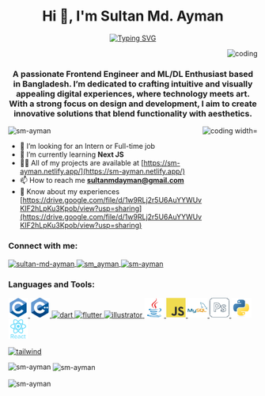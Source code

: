 <h1 align="center">Hi 👋, I'm Sultan Md. Ayman</h1>
<div align="center">
  <a align="center" href="https://git.io/typing-svg">
    <img src="https://readme-typing-svg.demolab.com?font=Fira+Code&weight=600&size=24&pause=1000&color=A5BDFD&width=435&lines=Frontend+Engineer;ML%2FDL+Enthusiast;Graphic+Designer;UI%2FUX+Designer" alt="Typing SVG" />
  </a>
</div>
<p align="right">
  <img src="https://i.ibb.co/rKB3wdTN/12063795-4884785.jpg" alt="coding" width="300"/>
</p>
<h3 align="center">
  A passionate Frontend Engineer and ML/DL Enthusiast based in Bangladesh. I’m dedicated to crafting intuitive and visually appealing digital experiences, where technology meets art. With a strong focus on design and development, I aim to create innovative solutions that blend functionality with aesthetics.
</h3>
<img alt="coding width="500" height="300" align="right" src="https://cdn.dribbble.com/users/720555/screenshots/4029449/desk.gif">
<p align="left">
  <img src="https://komarev.com/ghpvc/?username=sm-ayman&label=Profile%20views&color=0e75b6&style=flat" alt="sm-ayman" />
</p>

- 🤝 I’m looking for an Intern or Full-time job  
- 🌱 I’m currently learning **Next JS**  
- 👨‍💻 All of my projects are available at [https://sm-ayman.netlify.app/](https://sm-ayman.netlify.app/)  
- 📫 How to reach me **sultanmdayman@gmail.com**  
- 📄 Know about my experiences [https://drive.google.com/file/d/1w9RLj2r5U6AuYYWUvKIF2hLpKu3Kpob/view?usp=sharing](https://drive.google.com/file/d/1w9RLj2r5U6AuYYWUvKIF2hLpKu3Kpob/view?usp=sharing)

<h3 align="left">Connect with me:</h3>
<p align="left">
  <a href="https://linkedin.com/in/sultan-md-ayman" target="blank">
    <img align="center" src="https://raw.githubusercontent.com/rahuldkjain/github-profile-readme-generator/master/src/images/icons/Social/linked-in-alt.svg" alt="sultan-md-ayman" height="30" width="40" />
  </a>
  <a href="https://instagram.com/sm_ayman" target="blank">
    <img align="center" src="https://raw.githubusercontent.com/rahuldkjain/github-profile-readme-generator/master/src/images/icons/Social/instagram.svg" alt="sm_ayman" height="30" width="40" />
  </a>
  <a href="https://www.leetcode.com/sm-ayman" target="blank">
    <img align="center" src="https://raw.githubusercontent.com/rahuldkjain/github-profile-readme-generator/master/src/images/icons/Social/leet-code.svg" alt="sm-ayman" height="30" width="40" />
  </a>
</p>

<h3 align="left">Languages and Tools:</h3>
<p align="left">
  <a href="https://www.cprogramming.com/" target="_blank" rel="noreferrer">
    <img src="https://raw.githubusercontent.com/devicons/devicon/master/icons/c/c-original.svg" alt="c" width="40" height="40"/>
  </a>
  <a href="https://www.w3schools.com/cpp/" target="_blank" rel="noreferrer">
    <img src="https://raw.githubusercontent.com/devicons/devicon/master/icons/cplusplus/cplusplus-original.svg" alt="cplusplus" width="40" height="40"/>
  </a>
  <a href="https://dart.dev" target="_blank" rel="noreferrer">
    <img src="https://www.vectorlogo.zone/logos/dartlang/dartlang-icon.svg" alt="dart" width="40" height="40"/>
  </a>
  <a href="https://flutter.dev" target="_blank" rel="noreferrer">
    <img src="https://www.vectorlogo.zone/logos/flutterio/flutterio-icon.svg" alt="flutter" width="40" height="40"/>
  </a>
  <a href="https://www.adobe.com/in/products/illustrator.html" target="_blank" rel="noreferrer">
    <img src="https://www.vectorlogo.zone/logos/adobe_illustrator/adobe_illustrator-icon.svg" alt="illustrator" width="40" height="40"/>
  </a>
  <a href="https://www.java.com" target="_blank" rel="noreferrer">
    <img src="https://raw.githubusercontent.com/devicons/devicon/master/icons/java/java-original.svg" alt="java" width="40" height="40"/>
  </a>
  <a href="https://developer.mozilla.org/en-US/docs/Web/JavaScript" target="_blank" rel="noreferrer">
    <img src="https://raw.githubusercontent.com/devicons/devicon/master/icons/javascript/javascript-original.svg" alt="javascript" width="40" height="40"/>
  </a>
  <a href="https://www.mysql.com/" target="_blank" rel="noreferrer">
    <img src="https://raw.githubusercontent.com/devicons/devicon/master/icons/mysql/mysql-original-wordmark.svg" alt="mysql" width="40" height="40"/>
  </a>
  <a href="https://www.photoshop.com/en" target="_blank" rel="noreferrer">
    <img src="https://raw.githubusercontent.com/devicons/devicon/master/icons/photoshop/photoshop-line.svg" alt="photoshop" width="40" height="40"/>
  </a>
  <a href="https://www.python.org" target="_blank" rel="noreferrer">
    <img src="https://raw.githubusercontent.com/devicons/devicon/master/icons/python/python-original.svg" alt="python" width="40" height="40"/>
  </a>
  <a href="https://reactjs.org/" target="_blank" rel="noreferrer">
    <img src="https://raw.githubusercontent.com/devicons/devicon/master/icons/react/react-original-wordmark.svg" alt="react" width="40" height="40"/>
  </a>
</p>
<p align="left">
  <a href="https://tailwindcss.com/" target="_blank" rel="noreferrer">
    <img src="https://www.vectorlogo.zone/logos/tailwindcss/tailwindcss-icon.svg" alt="tailwind" width="40" height="40"/>
  </a>
</p>

<p>
  <img align="left" src="https://github-readme-stats.vercel.app/api/top-langs?username=sm-ayman&show_icons=true&locale=en&layout=compact" alt="sm-ayman" />
</p>

<p>
  &nbsp;<img align="center" src="https://github-readme-stats.vercel.app/api?username=sm-ayman&show_icons=true&locale=en" alt="sm-ayman" />
</p>

<p>
  <img align="center" src="https://github-readme-streak-stats.herokuapp.com/?user=sm-ayman&" alt="sm-ayman" />
</p>
